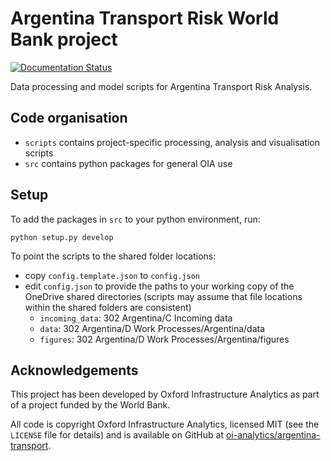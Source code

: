 # Argentina Transport Risk World Bank project

[![Documentation Status](https://readthedocs.org/projects/argentina-transport-risk-analyis/badge/?version=latest)](https://argentina-transport-risk-analyis.readthedocs.io/en/latest/?badge=latest)

Data processing and model scripts for Argentina Transport Risk Analysis.

## Code organisation

- `scripts` contains project-specific processing, analysis and visualisation scripts
- `src` contains python packages for general OIA use

## Setup

To add the packages in `src` to your python environment, run:

```
python setup.py develop
```

To point the scripts to the shared folder locations:
- copy `config.template.json` to `config.json`
- edit `config.json` to provide the paths to your working copy of the OneDrive shared
  directories (scripts may assume that file locations within the shared folders are consistent)
  - `incoming_data`: 302 Argentina/C Incoming data
  - `data`: 302 Argentina/D Work Processes/Argentina/data
  - `figures`: 302 Argentina/D Work Processes/Argentina/figures


## Acknowledgements

This project has been developed by Oxford Infrastructure Analytics as part of a project funded
by the World Bank.

All code is copyright Oxford Infrastructure Analytics, licensed MIT (see the `LICENSE` file for
details) and is available on GitHub at
[oi-analytics/argentina-transport](https://github.com/oi-analytics/argentina-transport).
